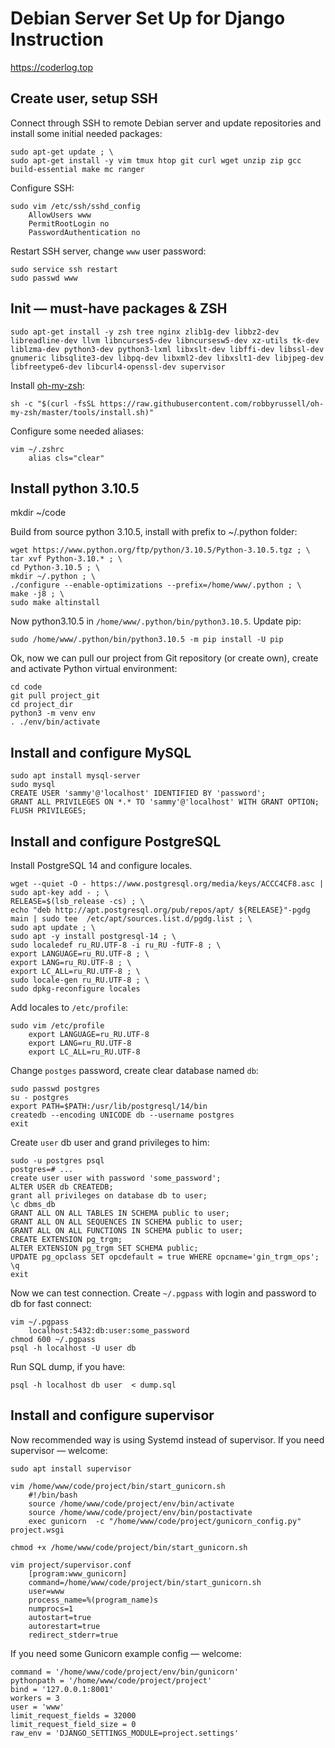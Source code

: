 # Debian Server Set Up for Django Instruction
https://coderlog.top
## Create user, setup SSH

Connect through SSH to remote Debian server and update repositories and install some initial needed packages:

```
sudo apt-get update ; \
sudo apt-get install -y vim tmux htop git curl wget unzip zip gcc build-essential make mc ranger
```

Configure SSH:

```
sudo vim /etc/ssh/sshd_config
    AllowUsers www
    PermitRootLogin no
    PasswordAuthentication no
```

Restart SSH server, change `www` user password:

```
sudo service ssh restart
sudo passwd www
```

## Init — must-have packages & ZSH

```
sudo apt-get install -y zsh tree nginx zlib1g-dev libbz2-dev libreadline-dev llvm libncurses5-dev libncursesw5-dev xz-utils tk-dev liblzma-dev python3-dev python3-lxml libxslt-dev libffi-dev libssl-dev gnumeric libsqlite3-dev libpq-dev libxml2-dev libxslt1-dev libjpeg-dev libfreetype6-dev libcurl4-openssl-dev supervisor
```

Install [oh-my-zsh](https://github.com/robbyrussell/oh-my-zsh):

```
sh -c "$(curl -fsSL https://raw.githubusercontent.com/robbyrussell/oh-my-zsh/master/tools/install.sh)"
```

Configure some needed aliases:

```
vim ~/.zshrc
    alias cls="clear"
```

## Install python 3.10.5

mkdir ~/code

Build from source python 3.10.5, install with prefix to ~/.python folder:

```
wget https://www.python.org/ftp/python/3.10.5/Python-3.10.5.tgz ; \
tar xvf Python-3.10.* ; \
cd Python-3.10.5 ; \
mkdir ~/.python ; \
./configure --enable-optimizations --prefix=/home/www/.python ; \
make -j8 ; \
sudo make altinstall
```

Now python3.10.5 in `/home/www/.python/bin/python3.10.5`. Update pip:

```
sudo /home/www/.python/bin/python3.10.5 -m pip install -U pip
```

Ok, now we can pull our project from Git repository (or create own), create and activate Python virtual environment:

```
cd code
git pull project_git
cd project_dir
python3 -m venv env
. ./env/bin/activate
```

## Install and configure MySQL
```
sudo apt install mysql-server
sudo mysql
CREATE USER 'sammy'@'localhost' IDENTIFIED BY 'password';
GRANT ALL PRIVILEGES ON *.* TO 'sammy'@'localhost' WITH GRANT OPTION;
FLUSH PRIVILEGES;
```


## Install and configure PostgreSQL

Install PostgreSQL 14 and configure locales.

```
wget --quiet -O - https://www.postgresql.org/media/keys/ACCC4CF8.asc | sudo apt-key add - ; \
RELEASE=$(lsb_release -cs) ; \
echo "deb http://apt.postgresql.org/pub/repos/apt/ ${RELEASE}"-pgdg main | sudo tee  /etc/apt/sources.list.d/pgdg.list ; \
sudo apt update ; \
sudo apt -y install postgresql-14 ; \
sudo localedef ru_RU.UTF-8 -i ru_RU -fUTF-8 ; \
export LANGUAGE=ru_RU.UTF-8 ; \
export LANG=ru_RU.UTF-8 ; \
export LC_ALL=ru_RU.UTF-8 ; \
sudo locale-gen ru_RU.UTF-8 ; \
sudo dpkg-reconfigure locales
```

Add locales to `/etc/profile`:

```
sudo vim /etc/profile
    export LANGUAGE=ru_RU.UTF-8
    export LANG=ru_RU.UTF-8
    export LC_ALL=ru_RU.UTF-8
```

Change `postges` password, create clear database named `db`:

```
sudo passwd postgres
su - postgres
export PATH=$PATH:/usr/lib/postgresql/14/bin
createdb --encoding UNICODE db --username postgres
exit
```

Create `user` db user and grand privileges to him:

```
sudo -u postgres psql
postgres=# ...
create user user with password 'some_password';
ALTER USER db CREATEDB;
grant all privileges on database db to user;
\c dbms_db
GRANT ALL ON ALL TABLES IN SCHEMA public to user;
GRANT ALL ON ALL SEQUENCES IN SCHEMA public to user;
GRANT ALL ON ALL FUNCTIONS IN SCHEMA public to user;
CREATE EXTENSION pg_trgm;
ALTER EXTENSION pg_trgm SET SCHEMA public;
UPDATE pg_opclass SET opcdefault = true WHERE opcname='gin_trgm_ops';
\q
exit
```

Now we can test connection. Create `~/.pgpass` with login and password to db for fast connect:

```
vim ~/.pgpass
	localhost:5432:db:user:some_password
chmod 600 ~/.pgpass
psql -h localhost -U user db
```

Run SQL dump, if you have:

```
psql -h localhost db user  < dump.sql
```

## Install and configure supervisor

Now recommended way is using Systemd instead of supervisor. If you need supervisor — welcome:

```
sudo apt install supervisor

vim /home/www/code/project/bin/start_gunicorn.sh
	#!/bin/bash
	source /home/www/code/project/env/bin/activate
	source /home/www/code/project/env/bin/postactivate
	exec gunicorn  -c "/home/www/code/project/gunicorn_config.py" project.wsgi

chmod +x /home/www/code/project/bin/start_gunicorn.sh

vim project/supervisor.conf
	[program:www_gunicorn]
	command=/home/www/code/project/bin/start_gunicorn.sh
	user=www
	process_name=%(program_name)s
	numprocs=1
	autostart=true
	autorestart=true
	redirect_stderr=true
```

If you need some Gunicorn example config — welcome:

```
command = '/home/www/code/project/env/bin/gunicorn'
pythonpath = '/home/www/code/project/project'
bind = '127.0.0.1:8001'
workers = 3
user = 'www'
limit_request_fields = 32000
limit_request_field_size = 0
raw_env = 'DJANGO_SETTINGS_MODULE=project.settings'
```
